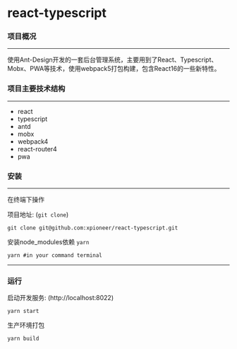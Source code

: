 # react-typescript

### 项目概况
***
使用Ant-Design开发的一套后台管理系统，主要用到了React、Typescript、Mobx、PWA等技术，使用webpack5打包构建，包含React16的一些新特性。

### 项目主要技术结构

***
* react
* typescript
* antd
* mobx
* webpack4
* react-router4
* pwa

### 安装
***
在终端下操作

项目地址: (`git clone`)

```
git clone git@github.com:xpioneer/react-typescript.git
```

安装node_modules依赖 `yarn`

```
yarn #in your command terminal
```
***


### 运行
启动开发服务: (http://localhost:8022)

```
yarn start
```

生产环境打包

```
yarn build
```



